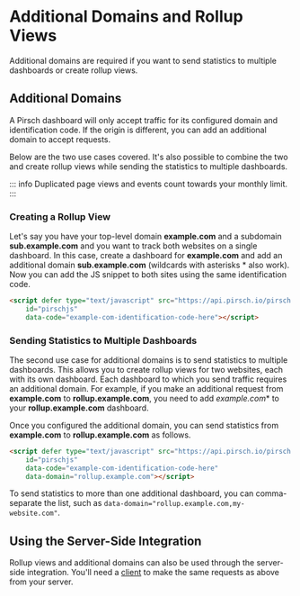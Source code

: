 # Additional Domains and Rollup Views

Additional domains are required if you want to send statistics to multiple dashboards or create rollup views.

## Additional Domains

A Pirsch dashboard will only accept traffic for its configured domain and identification code. If the origin is different, you can add an additional domain to accept requests.

Below are the two use cases covered. It's also possible to combine the two and create rollup views while sending the statistics to multiple dashboards.

::: info
Duplicated page views and events count towards your monthly limit.
:::

### Creating a Rollup View

Let's say you have your top-level domain **example.com** and a subdomain **sub.example.com** and you want to track both websites on a single dashboard. In this case, create a dashboard for **example.com** and add an additional domain **sub.example.com** (wildcards with asterisks * also work). Now you can add the JS snippet to both sites using the same identification code.

```html
<script defer type="text/javascript" src="https://api.pirsch.io/pirsch.js" 
    id="pirschjs" 
    data-code="example-com-identification-code-here"></script>
```

### Sending Statistics to Multiple Dashboards

The second use case for additional domains is to send statistics to multiple dashboards. This allows you to create rollup views for two websites, each with its own dashboard. Each dashboard to which you send traffic requires an additional domain. For example, if you make an additional request from **example.com** to **rollup.example.com**, you need to add *example.com** to your **rollup.example.com** dashboard.

Once you configured the additional domain, you can send statistics from **example.com** to **rollup.example.com** as follows.

```html
<script defer type="text/javascript" src="https://api.pirsch.io/pirsch.js" 
    id="pirschjs" 
    data-code="example-com-identification-code-here"
    data-domain="rollup.example.com"></script>
```

To send statistics to more than one additional dashboard, you can comma-separate the list, such as `data-domain="rollup.example.com,my-website.com"`.

## Using the Server-Side Integration

Rollup views and additional domains can also be used through the server-side integration. You'll need a [client](/api-sdks/api#creating-a-client) to make the same requests as above from your server.
